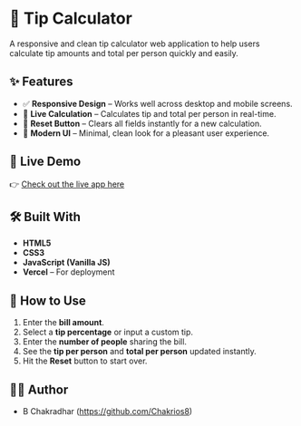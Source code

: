 # 💸 Tip Calculator

A responsive and clean tip calculator web application to help users calculate tip amounts and total per person quickly and easily.

## ✨ Features

- ✅ **Responsive Design** – Works well across desktop and mobile screens.
- 🧮 **Live Calculation** – Calculates tip and total per person in real-time.
- 🔁 **Reset Button** – Clears all fields instantly for a new calculation.
- 🎨 **Modern UI** – Minimal, clean look for a pleasant user experience.

## 🚀 Live Demo

👉 [Check out the live app here](https://tip-calculator-chakrios.vercel.app/)

## 🛠️ Built With

- **HTML5**
- **CSS3**
- **JavaScript (Vanilla JS)**
- **Vercel** – For deployment

## 🧾 How to Use

1. Enter the **bill amount**.
2. Select a **tip percentage** or input a custom tip.
3. Enter the **number of people** sharing the bill.
4. See the **tip per person** and **total per person** updated instantly.
5. Hit the **Reset** button to start over.

## 🧑‍💻 Author

- B Chakradhar (https://github.com/Chakrios8)

